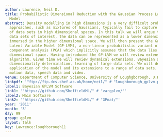 ```yaml
---
author: Lawrence, Neil D.
title: Probabilistic Dimensional Reduction with the Gaussian Process Latent Variable
  Model
abstract: Density modelling in high dimensions is a very difficult problem. Traditional
  approaches, such as mixtures of Gaussians, typically fail to capture the structure
  of data sets in high dimensional spaces. In this talk we will argue that for many
  data sets of interest, the data can be represented as a lower dimensional manifold
  immersed in the higher dimensional space. We will then present the Gaussian Process
  Latent Variable Model (GP-LVM), a non-linear probabilistic variant of principal
  component analysis (PCA) which implicitly assumes that the data lies on a lower
  dimensional space. Having introduced the GP-LVM we will review extensions to the
  algorithm. Given time we will review dynamical extensions, Bayesian approaches to
  dimensionality determination, learning of large data sets. We will demonstrate the
  application of the model and its extensions to a range of data sets, including human
  motion data, speech data and video.
venue: Department of Computer Science, University of Loughgborough, U.K.
linkpdf: '"ftp://ftp.dcs.shef.ac.uk/home/neil/" # "loughborough_gplvm.pdf"'
label1: Bayesian GPLVM Software
link1: '"https://github.com/SheffieldML/" # "vargplvm/"'
label2: Main Software
link2: '"https://github.com/SheffieldML/" # "GPmat/"'
year: '2011'
month: '3'
day: 09
group: gplvm
layout: talk
key: Lawrence:loughborough11
---
```

